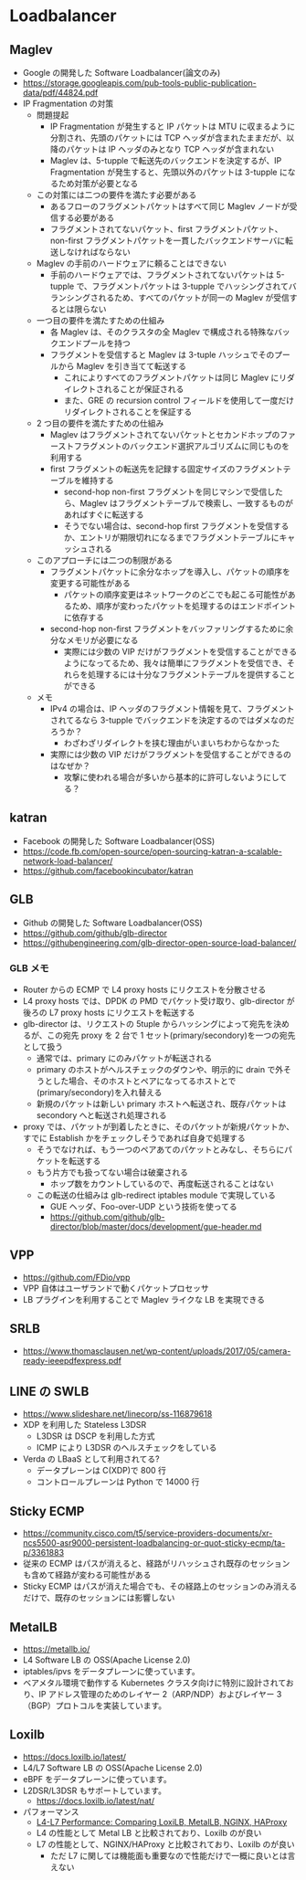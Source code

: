 # Loadbalancer

## Maglev

- Google の開発した Software Loadbalancer(論文のみ)
- https://storage.googleapis.com/pub-tools-public-publication-data/pdf/44824.pdf
- IP Fragmentation の対策
  - 問題提起
    - IP Fragmentation が発生すると IP パケットは MTU に収まるように分割され、先頭のパケットには TCP ヘッダが含まれたままだが、以降のパケットは IP ヘッダのみとなり TCP ヘッダが含まれない
    - Maglev は、5-tupple で転送先のバックエンドを決定するが、IP Fragmentation が発生すると、先頭以外のパケットは 3-tupple になるため対策が必要となる
  - この対策には二つの要件を満たす必要がある
    - あるフローのフラグメントパケットはすべて同じ Maglev ノードが受信する必要がある
    - フラグメントされてないパケット、first フラグメントパケット、non-first フラグメントパケットを一貫したバックエンドサーバに転送しなければならない
  - Maglev の手前のハードウェアに頼ることはできない
    - 手前のハードウェアでは、フラグメントされてないパケットは 5-tupple で、フラグメントパケットは 3-tupple でハッシングされてバランシングされるため、すべてのパケットが同一の Maglev が受信するとは限らない
  - 一つ目の要件を満たすための仕組み
    - 各 Maglev は、そのクラスタの全 Maglev で構成される特殊なバックエンドプールを持つ
    - フラグメントを受信すると Maglev は 3-tuple ハッシュでそのプールから Maglev を引き当てて転送する
      - これによりすべてのフラグメントパケットは同じ Maglev にリダイレクトされることが保証される
      - また、GRE の recursion control フィールドを使用して一度だけリダイレクトされることを保証する
  - 2 つ目の要件を満たすための仕組み
    - Maglev はフラグメントされてないパケットとセカンドホップのファーストフラグメントのバックエンド選択アルゴリズムに同じものを利用する
    - first フラグメントの転送先を記録する固定サイズのフラグメントテーブルを維持する
      - second-hop non-first フラグメントを同じマシンで受信したら、Maglev はフラグメントテーブルで検索し、一致するものがあればすぐに転送する
      - そうでない場合は、second-hop first フラグメントを受信するか、エントリが期限切れになるまでフラグメントテーブルにキャッシュされる
  - このアプローチには二つの制限がある
    - フラグメントパケットに余分なホップを導入し、パケットの順序を変更する可能性がある
      - パケットの順序変更はネットワークのどこでも起こる可能性があるため、順序が変わったパケットを処理するのはエンドポイントに依存する
    - second-hop non-first フラグメントをバッファリングするために余分なメモリが必要になる
      - 実際には少数の VIP だけがフラグメントを受信することができるようになってるため、我々は簡単にフラグメントを受信でき、それらを処理するには十分なフラグメントテーブルを提供することができる
  - メモ
    - IPv4 の場合は、IP ヘッダのフラグメント情報を見て、フラグメントされてるなら 3-tupple でバックエンドを決定するのではダメなのだろうか？
      - わざわざリダイレクトを挟む理由がいまいちわからなかった
    - 実際には少数の VIP だけがフラグメントを受信することができるのはなぜか？
      - 攻撃に使われる場合が多いから基本的に許可しないようにしてる？

## katran

- Facebook の開発した Software Loadbalancer(OSS)
- https://code.fb.com/open-source/open-sourcing-katran-a-scalable-network-load-balancer/
- https://github.com/facebookincubator/katran

## GLB

- Github の開発した Software Loadbalancer(OSS)
- https://github.com/github/glb-director
- https://githubengineering.com/glb-director-open-source-load-balancer/

### GLB メモ

- Router からの ECMP で L4 proxy hosts にリクエストを分散させる
- L4 proxy hosts では、DPDK の PMD でパケット受け取り、glb-director が後ろの L7 proxy hosts にリクエストを転送する
- glb-director は、リクエストの 5tuple からハッシングによって宛先を決めるが、この宛先 proxy を 2 台で 1 セット(primary/secondory)を一つの宛先として扱う
  - 通常では、primary にのみパケットが転送される
  - primary のホストがヘルスチェックのダウンや、明示的に drain で外そうとした場合、そのホストとペアになってるホストとで(primary/secondory)を入れ替える
  - 新規のパケットは新しい primary ホストへ転送され、既存パケットは secondory へと転送され処理される
- proxy では、パケットが到着したときに、そのパケットが新規パケットか、すでに Establish かをチェックしそうであれば自身で処理する
  - そうでなければ、もう一つのペアあてのパケットとみなし、そちらにパケットを転送する
  - もう片方でも扱ってない場合は破棄される
    - ホップ数をカウントしているので、再度転送されることはない
  - この転送の仕組みは glb-redirect iptables module で実現している
    - GUE ヘッダ、Foo-over-UDP という技術を使ってる
    - https://github.com/github/glb-director/blob/master/docs/development/gue-header.md

## VPP

- https://github.com/FDio/vpp
- VPP 自体はユーザランドで動くパケットプロセッサ
- LB プラグインを利用することで Maglev ライクな LB を実現できる

## SRLB

- https://www.thomasclausen.net/wp-content/uploads/2017/05/camera-ready-ieeepdfexpress.pdf

## LINE の SWLB

- https://www.slideshare.net/linecorp/ss-116879618
- XDP を利用した Stateless L3DSR
  - L3DSR は DSCP を利用した方式
  - ICMP により L3DSR のヘルスチェックをしている
- Verda の LBaaS として利用されてる?
  - データプレーンは C(XDP)で 800 行
  - コントロールプレーンは Python で 14000 行

## Sticky ECMP

- https://community.cisco.com/t5/service-providers-documents/xr-ncs5500-asr9000-persistent-loadbalancing-or-quot-sticky-ecmp/ta-p/3361883
- 従来の ECMP はパスが消えると、経路がリハッシュされ既存のセッションも含めて経路が変わる可能性がある
- Sticky ECMP はパスが消えた場合でも、その経路上のセッションのみ消えるだけで、既存のセッションには影響しない

## MetalLB

- https://metallb.io/
- L4 Software LB の OSS(Apache License 2.0)
- iptables/ipvs をデータプレーンに使っています。
- ベアメタル環境で動作する Kubernetes クラスタ向けに特別に設計されており、IP アドレス管理のためのレイヤー 2（ARP/NDP）およびレイヤー 3（BGP）プロトコルを実装しています。

## Loxilb

- https://docs.loxilb.io/latest/
- L4/L7 Software LB の OSS(Apache License 2.0)
- eBPF をデータプレーンに使っています。
- L2DSR/L3DSR もサポートしています。
  - https://docs.loxilb.io/latest/nat/
- パフォーマンス
  - [L4-L7 Performance: Comparing LoxiLB, MetalLB, NGINX, HAProxy](https://dev.to/nikhilmalik/l4-l7-performance-comparing-loxilb-metallb-nginx-haproxy-1eh0)
  - L4 の性能として Metal LB と比較されており、Loxilb のが良い
  - L7 の性能として、NGINX/HAProxy と比較されており、Loxilb のが良い
    - ただ L7 に関しては機能面も重要なので性能だけで一概に良いとは言えない
